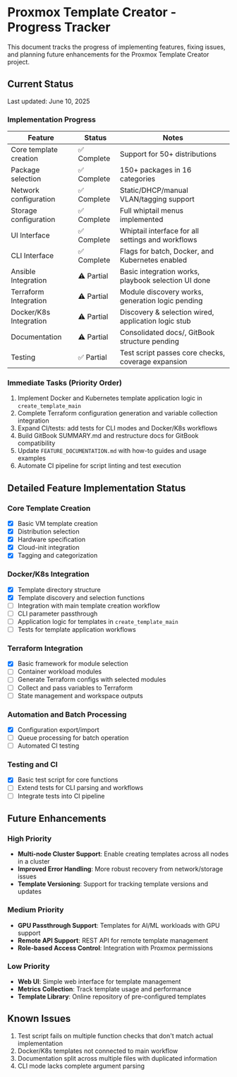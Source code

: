 # Proxmox Template Creator - Progress Tracker

This document tracks the progress of implementing features, fixing issues, and planning future enhancements for the Proxmox Template Creator project.

## Current Status

Last updated: June 10, 2025

### Implementation Progress

| Feature                | Status      | Notes                                               |
| ---------------------- | ----------- | --------------------------------------------------- |
| Core template creation | ✅ Complete | Support for 50+ distributions                       |
| Package selection      | ✅ Complete | 150+ packages in 16 categories                      |
| Network configuration  | ✅ Complete | Static/DHCP/manual VLAN/tagging support             |
| Storage configuration  | ✅ Complete | Full whiptail menus implemented                     |
| UI Interface           | ✅ Complete | Whiptail interface for all settings and workflows   |
| CLI Interface          | ✅ Complete | Flags for batch, Docker, and Kubernetes enabled     |
| Ansible Integration    | ⚠️ Partial  | Basic integration works, playbook selection UI done |
| Terraform Integration  | ⚠️ Partial  | Module discovery works, generation logic pending    |
| Docker/K8s Integration | ⚠️ Partial  | Discovery & selection wired, application logic stub |
| Documentation          | ⚠️ Partial  | Consolidated docs/, GitBook structure pending       |
| Testing                | ✅ Partial  | Test script passes core checks, coverage expansion  |

### Immediate Tasks (Priority Order)

1. Implement Docker and Kubernetes template application logic in `create_template_main`
2. Complete Terraform configuration generation and variable collection integration
3. Expand CI/tests: add tests for CLI modes and Docker/K8s workflows
4. Build GitBook SUMMARY.md and restructure docs for GitBook compatibility
5. Update `FEATURE_DOCUMENTATION.md` with how-to guides and usage examples
6. Automate CI pipeline for script linting and test execution

## Detailed Feature Implementation Status

### Core Template Creation

- [x] Basic VM template creation
- [x] Distribution selection
- [x] Hardware specification
- [x] Cloud-init integration
- [x] Tagging and categorization

### Docker/K8s Integration

- [x] Template directory structure
- [x] Template discovery and selection functions
- [ ] Integration with main template creation workflow
- [ ] CLI parameter passthrough
- [ ] Application logic for templates in `create_template_main`
- [ ] Tests for template application workflows

### Terraform Integration

- [x] Basic framework for module selection
- [ ] Container workload modules
- [ ] Generate Terraform configs with selected modules
- [ ] Collect and pass variables to Terraform
- [ ] State management and workspace outputs

### Automation and Batch Processing

- [x] Configuration export/import
- [ ] Queue processing for batch operation
- [ ] Automated CI testing

### Testing and CI

- [x] Basic test script for core functions
- [ ] Extend tests for CLI parsing and workflows
- [ ] Integrate tests into CI pipeline

## Future Enhancements

### High Priority

- **Multi-node Cluster Support**: Enable creating templates across all nodes in a cluster
- **Improved Error Handling**: More robust recovery from network/storage issues
- **Template Versioning**: Support for tracking template versions and updates

### Medium Priority

- **GPU Passthrough Support**: Templates for AI/ML workloads with GPU support
- **Remote API Support**: REST API for remote template management
- **Role-based Access Control**: Integration with Proxmox permissions

### Low Priority

- **Web UI**: Simple web interface for template management
- **Metrics Collection**: Track template usage and performance
- **Template Library**: Online repository of pre-configured templates

## Known Issues

1. Test script fails on multiple function checks that don't match actual implementation
2. Docker/K8s templates not connected to main workflow
3. Documentation split across multiple files with duplicated information
4. CLI mode lacks complete argument parsing
